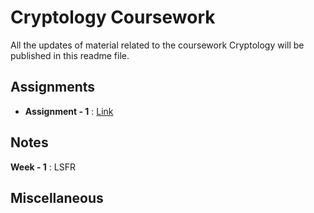 # Cryptology Coursework

All the updates of material related to the coursework Cryptology will be published in this readme file.

## Assignments

- **Assignment - 1** : [Link]()


## Notes

**Week - 1** : LSFR


## Miscellaneous

